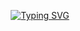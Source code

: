<p align="center">
  <a href="https://git.io/typing-svg"><img src="https://readme-typing-svg.herokuapp.com?font=Kanit&size=35&duration=2000&pause=500&color=F75C5C&center=true&width=435&lines=Hello+User%2C;Welcome+to+UniversalHQ" alt="Typing SVG" /></a>
<p/>
